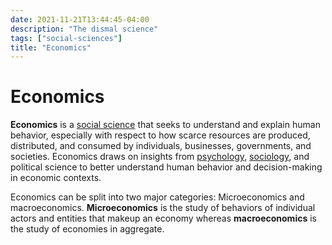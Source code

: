 ```yaml
---
date: 2021-11-21T13:44:45-04:00
description: "The dismal science"
tags: ["social-sciences"]
title: "Economics"
---
```


# Economics

**Economics** is a [social science](social-sciences.md) that seeks to understand and explain human behavior, especially with respect to how scarce resources are produced, distributed, and consumed by individuals, businesses, governments, and societies. Economics draws on insights from [psychology](psychology.md), [sociology](sociology.md), and political science to better understand human behavior and decision-making in economic contexts.

Economics can be split into two major categories: Microeconomics and macroeconomics. **Microeconomics** is the study of behaviors of individual actors and entities that makeup an economy whereas **macroeconomics** is the study of economies in aggregate.
